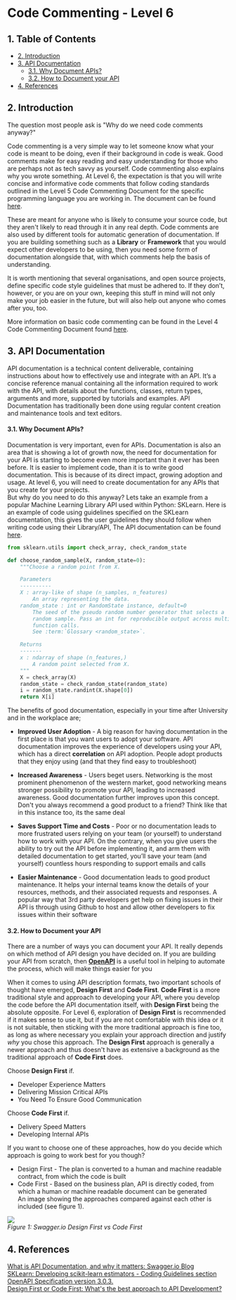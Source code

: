 # Code Commenting - Level 6

## 1. Table of Contents
- [2. Introduction](#2-introduction)
- [3. API Documentation](#3-api-documentation)
    - [3.1. Why Document APIs?](#31-why-document-apis)
    - [3.2. How to Document your API](#32-how-to-document-your-api)
- [4. References](#4-references)

## 2. Introduction

The question most people ask is "Why do we need code comments anyway?"

Code commenting is a very simple way to let someone know what your code is meant to be doing, even if their background in code is weak. Good comments make for easy reading and easy understanding for those who are perhaps not as tech savvy as yourself. Code commenting also explains why you wrote something. At Level 6, the expectation is that you will write concise and informative code comments that follow coding standards outlined in the Level 5 Code Commenting Document for the specific programming language you are working in. The document can be found [here](../level5/level5-commenting.md).

These are meant for anyone who is likely to consume your source code, but they aren't likely to read through it in any real depth. Code comments are also used by different tools for automatic generation of documentation.
If you are building something such as a **Library** or **Framework** that you would expect other developers to be using, then you need some form of documentation alongside that, with which comments help the basis of understanding.

It is worth mentioning that several organisations, and open source projects, define specific code style guidelines that must be adhered to.
If they don’t, however, or you are on your own, keeping this stuff in mind will not only make your job easier in the future, but will also help out anyone who comes after you, too.

More information on basic code commenting can be found in the Level 4 Code Commenting Document found [here](../level4/level4-commenting.md).  

## 3. API Documentation
API documentation is a technical content deliverable, containing instructions about how to effectively use and integrate with an API. It’s a concise reference manual containing all the information required to work with the API, with details about the functions, classes, return types, arguments and more, supported by tutorials and examples. API Documentation has traditionally been done using regular content creation and maintenance tools and text editors.

#### 3.1. Why Document APIs?
Documentation is very important, even for APIs. Documentation is also an area that is showing a lot of growth now, the need for documentation for your API is starting to become even more important than it ever has been before. It is easier to implement code, than it is to write good documentation. This is because of its direct impact, growing adoption and usage. At level 6, you will need to create documentation for any APIs that you create for your projects.  
But why do you need to do this anyway? Lets take an example from a popular Machine Learning Library API used within Python: SKLearn. Here is an example of code using guidelines specified on the SKLearn documentation, this gives the user guidelines they should follow when writing code using their Library/API, The API documentation can be found [here](https://scikit-learn.org/stable/developers/develop.html#coding-guidelines). 
```python
from sklearn.utils import check_array, check_random_state

def choose_random_sample(X, random_state=0):
    """Choose a random point from X.

    Parameters
    ----------
    X : array-like of shape (n_samples, n_features)
        An array representing the data.
    random_state : int or RandomState instance, default=0
        The seed of the pseudo random number generator that selects a
        random sample. Pass an int for reproducible output across multiple
        function calls.
        See :term:`Glossary <random_state>`.

    Returns
    -------
    x : ndarray of shape (n_features,)
        A random point selected from X.
    """
    X = check_array(X)
    random_state = check_random_state(random_state)
    i = random_state.randint(X.shape[0])
    return X[i]
```
The benefits of good documentation, especially in your time after University and in the workplace are;

* **Improved User Adoption** - A big reason for having documentation in the first place is that you want users to adopt your software. API documentation improves the experience of developers using your API, which has a direct **correlation** on API adoption. People adopt products that they enjoy using (and that they find easy to troubleshoot)

* **Increased Awareness** - Users beget users. Networking is the most prominent phenomenon of the western market, good networking means stronger possibility to promote your API, leading to increased awareness. Good documentation further improves upon this concept. Don't you always recommend a good product to a friend? Think like that in this instance too, its the same deal

* **Saves Support Time and Costs** - Poor or no documentation leads to more frustrated users relying on your team (or yourself) to understand how to work with your API. On the contrary, when you give users the ability to try out the API before implementing it, and arm them with detailed documentation to get started, you’ll save your team (and yourself) countless hours responding to support emails and calls

* **Easier Maintenance** - Good documentation leads to good product maintenance. It helps your internal teams know the details of your resources, methods, and their associated requests and responses. A popular way that 3rd party developers get help on fixing issues in their API is through using Github to host and allow other developers to fix issues within their software

#### 3.2. How to Document your API
There are a number of ways you can document your API. It really depends on which method of API design you have decided on. If you are building your API from scratch, then [**OpenAPI**](http://spec.openapis.org/oas/v3.0.3) is a useful tool in helping to automate the process, which will make things easier for you  

When it comes to using API description formats, two important schools of thought have emerged, **Design First** and **Code First**. **Code First** is a more traditional style and approach to developing your API, where you develop the code before the API documentation itself, with **Design First** being the absolute opposite. For Level 6, exploration of **Design First** is recommended if it makes sense to use it, but if you are not comfortable with this idea or it is not suitable, then sticking with the more traditional approach is fine too, as long as where necessary you explain your approach direction and justify *why* you chose this approach. The **Design First** approach is generally a newer approach and thus doesn't have as extensive a background as the traditional approach of **Code First** does. 

Choose **Design First** if.
* Developer Experience Matters
* Delivering Mission Critical APIs
* You Need To Ensure Good Communication  

Choose **Code First** if.
* Delivery Speed Matters
* Developing Internal APIs
 
If you want to choose one of these approaches, how do you decide which approach is going to work best for you though?  

* Design First - The plan is converted to a human and machine readable contract, from which the code is built
* Code First   - Based on the business plan, API is directly coded, from which a human or machine readable document can be generated  
An image showing the approaches compared against each other is included (see figure 1).

![](https://static1.smartbear.co/swagger/media/blog/wp/designvscode.jpg)  
*Figure 1: Swagger.io Design First vs Code First*

## 4. References   
[What is API Documentation, and why it matters: Swagger.io Blog](https://swagger.io/blog/api-documentation/what-is-api-documentation-and-why-it-matters/)  
[SKLearn: Developing scikit-learn estimators - Coding Guidelines section](https://scikit-learn.org/stable/developers/develop.html#coding-guidelines)  
[OpenAPI Specification version 3.0.3.](http://spec.openapis.org/oas/v3.0.3)  
[Design First or Code First: What's the best approach to API Development?](https://swagger.io/blog/api-design/design-first-or-code-first-api-development/)  
